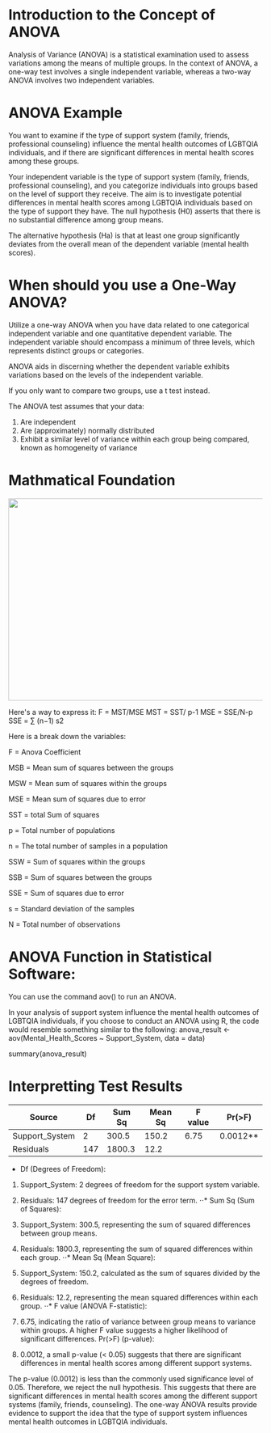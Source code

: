 # Introduction to the Concept of ANOVA

Analysis of Variance (ANOVA) is a statistical examination used to assess variations among the means of multiple groups.
In the context of ANOVA, a one-way test involves a single independent variable, whereas a two-way ANOVA involves two independent variables.

# ANOVA Example

You want to examine if the type of support system (family, friends, professional counseling) influence the mental health outcomes of LGBTQIA individuals, and if there are significant differences in mental health scores among these groups.

Your independent variable is the type of support system (family, friends, professional counseling), and you categorize individuals into groups based on the level of support they receive. The aim is to investigate potential differences in mental health scores among LGBTQIA individuals based on the type of support they have.
The null hypothesis (H0) asserts that there is no substantial difference among group means.

The alternative hypothesis (Ha) is that at least one group significantly deviates from the overall mean of the dependent variable (mental health scores).

# When should you use a One-Way ANOVA?

Utilize a one-way ANOVA when you have data related to one categorical independent variable and one quantitative dependent variable. The independent variable should encompass a minimum of three levels, which represents distinct groups or categories.

ANOVA aids in discerning whether the dependent variable exhibits variations based on the levels of the independent variable.

If you only want to compare two groups, use a t test instead.

The ANOVA test assumes that your data:

1. Are independent
2. Are (approximately) normally distributed
3. Exhibit a similar level of variance within each group being compared, known as homogeneity of variance

# Mathmatical Foundation

<img src="https://cdn.testbook.com/images/seo/one-way-ANOVA-formulas.png" width="800" height="400">


Here's a way to express it:
F = MST/MSE
MST = SST/ p-1
MSE = SSE/N-p
SSE = ∑ (n−1)
s2

Here is a break down the variables:

F = Anova Coefficient

MSB = Mean sum of squares between the groups

MSW = Mean sum of squares within the groups

MSE = Mean sum of squares due to error

SST = total Sum of squares

p = Total number of populations

n = The total number of samples in a population

SSW = Sum of squares within the groups

SSB = Sum of squares between the groups

SSE = Sum of squares due to error

s = Standard deviation of the samples

N = Total number of observations

# ANOVA Function in Statistical Software:
You can use the command aov() to run an ANOVA.

In your analysis of support system influence the mental health outcomes of LGBTQIA individuals, if you choose to conduct an ANOVA using R, the code would resemble something similar to the following: anova_result <- aov(Mental_Health_Scores ~ Support_System, data = data)

summary(anova_result)

# Interpretting Test Results

| Source          | Df   | Sum Sq | Mean Sq | F value | Pr(>F)   |
|-----------------|------|--------|---------|---------|----------|
| Support_System  | 2    | 300.5  | 150.2   | 6.75    | 0.0012** |
| Residuals       | 147  | 1800.3 | 12.2    |         |          |

* Df (Degrees of Freedom):
1. Support_System: 2 degrees of freedom for the support system variable.
2. Residuals: 147 degrees of freedom for the error term.
⋅⋅* Sum Sq (Sum of Squares):
3. Support_System: 300.5, representing the sum of squared differences between group means.
4. Residuals: 1800.3, representing the sum of squared differences within each group.
⋅⋅* Mean Sq (Mean Square):

5. Support_System: 150.2, calculated as the sum of squares divided by the degrees of freedom.
6. Residuals: 12.2, representing the mean squared differences within each group.
⋅⋅* F value (ANOVA F-statistic):
7. 6.75, indicating the ratio of variance between group means to variance within groups. A higher F value suggests a higher likelihood of significant differences.
Pr(>F) (p-value):

8. 0.0012, a small p-value (< 0.05) suggests that there are significant differences in mental health scores among different support systems.

The p-value (0.0012) is less than the commonly used significance level of 0.05. Therefore, we reject the null hypothesis. This suggests that there are significant differences in mental health scores among the different support systems (family, friends, counseling). The one-way ANOVA results provide evidence to support the idea that the type of support system influences mental health outcomes in LGBTQIA individuals.

